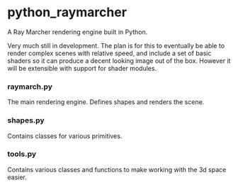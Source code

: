 # python_raymarcher
A Ray Marcher rendering engine built in Python.

Very much still in development. The plan is for this to eventually be able to render complex scenes with relative speed, and include a set of basic shaders so it can produce a decent looking image out of the box. However it will be extensible with support for shader modules. 

### raymarch.py
The main rendering engine. Defines shapes and renders the scene.

### shapes.py
Contains classes for various primitives.

### tools.py
Contains various classes and functions to make working with the 3d space easier.
